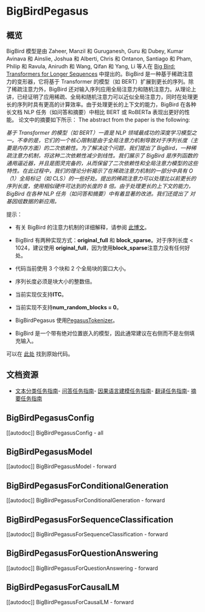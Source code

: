 <!--版权所有2021年HuggingFace团队。保留所有权利。
- ->
根据 Apache 许可证第 2.0 版（“许可证”）获得许可；除非符合许可证，否则您不能使用此文件。您可以在以下位置获取许可证副本：
http://www.apache.org/licenses/LICENSE-2.0
除非适用法律要求或书面同意，根据许可证分发的软件是按照“按原样”基础分发的，不附带任何形式的担保或条件。请参阅许可证了解特定语言下的许可证和限制。
⚠️ 请注意，此文件是 Markdown 格式，但包含我们的文档生成器（类似 MDX）的特定语法，您的 Markdown 查看器可能无法正确呈现。
-->
# BigBirdPegasus

## 概览

BigBird 模型是由 Zaheer, Manzil 和 Guruganesh, Guru 和 Dubey, Kumar Avinava 和 Ainslie, Joshua 和 Alberti, Chris 和 Ontanon, Santiago 和 Pham, Philip 和 Ravula, Anirudh 和 Wang, Qifan 和 Yang, Li 等人在 [Big Bird: Transformers for Longer Sequences](https://arxiv.org/abs/2007.14062) 中提出的。BigBird 是一种基于稀疏注意力的变形器，它将基于 Transformer 的模型（如 BERT）扩展到更长的序列。除了稀疏注意力外，BigBird 还对输入序列应用全局注意力和随机注意力。从理论上讲，已经证明了应用稀疏、全局和随机注意力可以近似全局注意力，同时在处理更长的序列时具有更高的计算效率。由于处理更长的上下文的能力，BigBird 在各种长文档 NLP 任务（如问答和摘要）中相比 BERT 或 RoBERTa 表现出更好的性能。
论文中的摘要如下所示：
The abstract from the paper is the following:

*基于 Transformer 的模型（如 BERT）一直是 NLP 领域最成功的深度学习模型之一。不幸的是，它们的一个核心限制是由于全局注意力机制导致对于序列长度（主要是内存方面）的二次依赖性。为了解决这个问题，我们提出了 BigBird，一种稀疏注意力机制，将这种二次依赖性减少到线性。我们展示了 BigBird 是序列函数的通用逼近器，并且是图灵完备的，从而保留了二次依赖性和全局注意力模型的这些特性。在此过程中，我们的理论分析揭示了在稀疏注意力机制的一部分中具有 O（1）全局标记（如 CLS）的一些好处。提出的稀疏注意力可以处理比以前更长的序列长度，使用相似硬件可达到的长度的 8 倍。由于处理更长的上下文的能力，BigBird 在各种 NLP 任务（如问答和摘要）中有着显著的改进。我们还提出了
对基因组数据的新应用。*

提示：

- 有关 BigBird 的注意力机制的详细解释，请参阅 [此博文](https://huggingface.co/blog/big-bird)。
- BigBird 有两种实现方式：**original_full** 和 **block_sparse**。对于序列长度 < 1024，建议使用  **original_full**，因为使用**block_sparse**注意力没有任何好处。
-  代码当前使用 3 个块和 2 个全局块的窗口大小。
-  序列长度必须是块大小的整数倍。
- 当前实现仅支持**ITC**。

- 当前实现不支持**num_random_blocks = 0**。
-  BigBirdPegasus 使用[PegasusTokenizer](https://github.com/huggingface/transformers/blob/main/src/transformers/models/pegasus/tokenization_pegasus.py)。
-  BigBird 是一个带有绝对位置嵌入的模型，因此通常建议在右侧而不是左侧填充输入。

可以在 [此处](https://github.com/google-research/bigbird) 找到原始代码。

## 文档资源

- [文本分类任务指南](../tasks/sequence_classification)- [问答任务指南](../tasks/question_answering)- [因果语言建模任务指南](../tasks/language_modeling)- [翻译任务指南](../tasks/translation)- [摘要任务指南](../tasks/summarization)

## BigBirdPegasusConfig

[[autodoc]] BigBirdPegasusConfig
    - all

## BigBirdPegasusModel

[[autodoc]] BigBirdPegasusModel
    - forward

## BigBirdPegasusForConditionalGeneration

[[autodoc]] BigBirdPegasusForConditionalGeneration
    - forward

## BigBirdPegasusForSequenceClassification

[[autodoc]] BigBirdPegasusForSequenceClassification
    - forward

## BigBirdPegasusForQuestionAnswering

[[autodoc]] BigBirdPegasusForQuestionAnswering
    - forward

## BigBirdPegasusForCausalLM

[[autodoc]] BigBirdPegasusForCausalLM
    - forward
